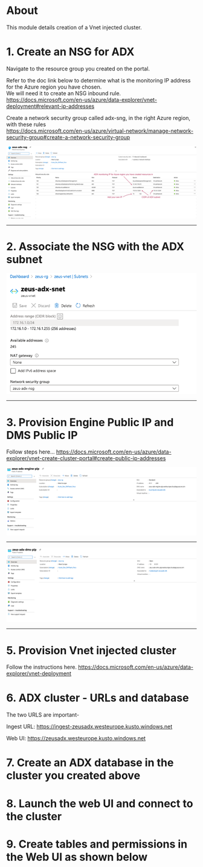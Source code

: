 # About
This module details creation of a Vnet injected cluster.

# 1. Create an NSG for ADX
Navigate to the resource group you created on the portal.

Refer to the doc link below to determine what is the monitoring IP address for the Azure region you have chosen.<br>
We will need it to create an NSG inbound rule.<br>
https://docs.microsoft.com/en-us/azure/data-explorer/vnet-deployment#relevant-ip-addresses<br>

Create a network security group called adx-sng, in the right Azure region, with these rules<br>
https://docs.microsoft.com/en-us/azure/virtual-network/manage-network-security-group#create-a-network-security-group<br>


![ADX-NSG](../images/adx-nsg.png)
<br><hr>

# 2. Associate the NSG with the ADX subnet
![ADX-NSG-2](../images/02-ADX.png)
<br><hr>

# 3. Provision Engine Public IP and DMS Public IP

Follow steps here...
https://docs.microsoft.com/en-us/azure/data-explorer/vnet-create-cluster-portal#create-public-ip-addresses

![ADX-NSG-4](../images/04-ADX.png)
<br><hr>

![ADX-NSG-5](../images/05-ADX.png)
<br><hr>

# 5. Provision Vnet injected cluster
Follow the instructions here.
https://docs.microsoft.com/en-us/azure/data-explorer/vnet-deployment

# 6. ADX cluster - URLs and database


The two URLS are important-

Ingest URL:
https://ingest-zeusadx.westeurope.kusto.windows.net

Web UI:
https://zeusadx.westeurope.kusto.windows.net

# 7. Create an ADX database in the cluster you created above


# 8. Launch the web UI and connect to the cluster

# 9. Create tables and permissions in the Web UI as shown below
